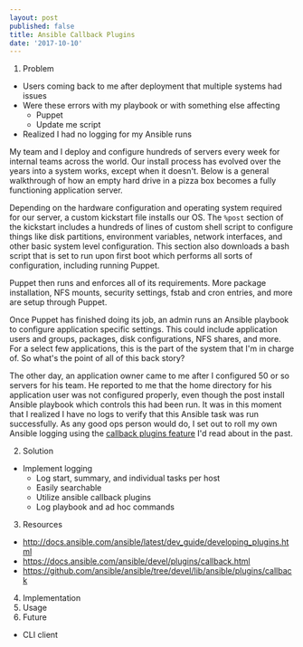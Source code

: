 ```yaml
---
layout: post
published: false
title: Ansible Callback Plugins
date: '2017-10-10'
---
```

1. Problem
  - Users coming back to me after deployment that multiple systems had issues
  - Were these errors with my playbook or with something else affecting
    - Puppet
    - Update me script
  - Realized I had no logging for my Ansible runs
  
My team and I deploy and configure hundreds of servers every week for internal teams across the world.  Our install process has evolved over the years into a system works, except when it doesn't.  Below is a general walkthrough of how an empty hard drive in a pizza box becomes a fully functioning application server.

Depending on the hardware configuration and operating system required for our server, a custom kickstart file installs our OS.  The `%post` section of the kickstart includes a hundreds of lines of custom shell script to configure things like disk partitions, environment variables, network interfaces, and other basic system level configuration.  This section also downloads a bash script that is set to run upon first boot which performs all sorts of configuration, including running Puppet.

Puppet then runs and enforces all of its requirements.  More package installation, NFS mounts, security settings, fstab and cron entries, and more are setup through Puppet.

Once Puppet has finished doing its job, an admin runs an Ansible playbook to configure application specific settings.  This could include application users and groups, packages, disk configurations, NFS shares, and more.  For a select few applications, this is the part of the system that I'm in charge of.  So what's the point of all of this back story?

The other day, an application owner came to me after I configured 50 or so servers for his team.  He reported to me that the home directory for his application user was not configured properly, even though the post install Ansible playbook which controls this had been run.  It was in this moment that I realized I have no logs to verify that this Ansible task was run successfully.  As any good ops person would do, I set out to roll my own Ansible logging using the [callback plugins feature](https://docs.ansible.com/ansible/devel/plugins/callback.html) I'd read about in the past.

2. Solution
  - Implement logging
    - Log start, summary, and individual tasks per host
    - Easily searchable
    - Utilize ansible callback plugins
    - Log playbook and ad hoc commands
3. Resources
  - http://docs.ansible.com/ansible/latest/dev_guide/developing_plugins.html
  - https://docs.ansible.com/ansible/devel/plugins/callback.html
  - https://github.com/ansible/ansible/tree/devel/lib/ansible/plugins/callback
4. Implementation
5. Usage
6. Future
  - CLI client

